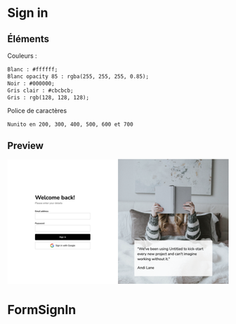 # Sign in

## Éléments

Couleurs :
```
Blanc : #ffffff;
Blanc opacity 85 : rgba(255, 255, 255, 0.85);
Noir : #000000;
Gris clair : #cbcbcb;
Gris : rgb(128, 128, 128);

```

Police de caractères
```
Nunito en 200, 300, 400, 500, 600 et 700
```

## Preview

![Template à intégrer](Preview.png)
# FormSignIn
